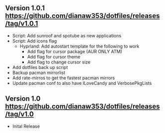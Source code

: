 Version 1.0.1
https://github.com/dianaw353/dotfiles/releases/tag/v1.0.1
--------------------------------------------------------
- Script: Add sunroof and spotube as new applications
- Script: Add icons flag
  - Hyprland: Add autostart template for the following to work
    - Add flag for cursor package (AUR ONLY ATM) 
    - Add flag for cursor theme
    - Add flag to change cursor size
- Add dotfiles back up script
- Backup pacman mirrorlist
- Add rate-mirros to get the fastest pacman mirrors
- Update pacman conf to also have ILoveCandy and VerbosePkgLists

Version 1.0
https://github.com/dianaw353/dotfiles/releases/tag/v1.0
--------------------------------------------------------
- Inital Release
